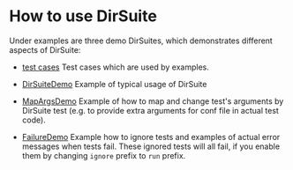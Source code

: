 # How to use DirSuite

Under examples are three demo DirSuites, which demonstrates 
different aspects of DirSuite:

 * [test cases](../examples/tests/) Test cases which are used by examples. 

 * [DirSuiteDemo](../examples/src/test/scala/DirSuiteDemo.scala)
   Example of typical usage of DirSuite

 * [MapArgsDemo](../examples/src/test/scala/MapArgsDemo.scala)
   Example of how to map and change test's arguments by DirSuite test
   (e.g. to provide extra arguments for conf file in actual test code). 

 * [FailureDemo](../examples/src/test/scala/FailureDemo.scala)
   Example how to ignore tests and examples of actual error messages when tests fail.
   These ignored tests will all fail,  if you enable them by changing 
   `ignore` prefix to `run` prefix.



